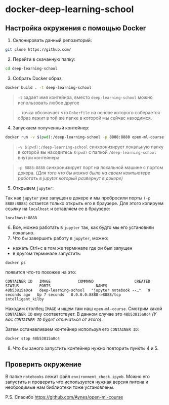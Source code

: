 # docker-deep-learning-school

## Настройка окружения с помощью Docker

1. Склонировать данный репозиторий:
```bash
git clone https://github.com/
```
2. Перейти в скачанную папку:
```bash
cd deep-learning-school
```
3. Собрать Docker образ:
``` bash
docker build . -t deep-learning-school
```
> `-t` задает имя контейнра, вместо  `deep-learning-school` можно использовать любое другое

> `.` точка обозначает что `Dokerfile` на основе которого соберается образ лежит в той же папке в которой мы сейчас находимся.
4. Запускаем полученный контейнер:
``` bash
docker run -v $(pwd):/deep-learning-school -p 8888:8888 open-ml-course
```
>`-v $(pwd):/deep-learning-school` синхронизирует локальную папку в которой вы находитесь `$(pwd)` с папкой `/deep-learning-school` внутри контейнера

> `-p 8888:8888` синхронизирует порт на локальной машине с портом докера. *(Для того что бы можно было на своем компьютере работать в jupyter который развернут в докере)*

5. Открывем `jupyter`:

Так как `jupyter` уже запущен в докере и мы пробросили порты `(-p 8888:8888)` остается только открыть его в браузере. Для этого копируем ссылку на `localhost` и вставляем ее в браузере:
```
localhost:8888
```
6. Все, можно работать в `jupyter` так, как будто мы его установили локально.
7. Что бы завершить работу в `jupyter`, можно:
- нажать Сtrl+c в том же терминале где он был запущен
- в другом терминале запустить:
```bash
docker ps
```
появится что-то похожее на это:
```
CONTAINER ID   IMAGE            COMMAND                  CREATED         STATUS         PORTS                    NAMES
48b53815a0c4   deep-learning-school   "jupyter notebook --…"   9 seconds ago   Up 7 seconds   0.0.0.0:8888->8888/tcp   intelligent_kilby
```
Находим столбец `IMAGE` и ищем там наш `open-ml-course`. Смотрим какой `CONTAINER ID` ему соответствует. В данном случае это `48b53815a0c4` *(У вас `CONTAINER ID` будет отличаться от этого)*.

Затем останавливаем контейнер используя его `CONTAINER ID`:
```bash
docker stop 48b53815a0c4
```
8. Что бы заного запустить контейнер нужно повторить пункты 4 и 5.

## Проверить окружение
В папке `notebooks` лежит файл `environment_check.ipynb`. Можно его запустить и проверить что используется нужная версия питона и необходимые нам библиотеки тоже установлены. 

P.S. Спасибо https://github.com/Aynes/open-ml-course
